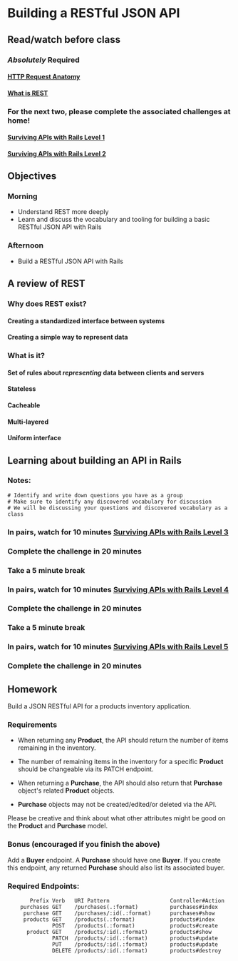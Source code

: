 # Building a RESTful JSON API

## Read/watch before class

### *Absolutely* Required
#### [HTTP Request Anatomy](https://www.youtube.com/watch?v=DvQp7hJk0TA)
#### [What is REST](https://www.youtube.com/watch?v=e6h87rzeGJE)

### For the next two, please complete the associated challenges at home!
#### [Surviving APIs with Rails Level 1](http://railsapis.codeschool.com/levels/1/challenges/1)
#### [Surviving APIs with Rails Level 2](http://railsapis.codeschool.com/levels/2/challenges/1)

## Objectives

### Morning
* Understand REST more deeply
* Learn and discuss the vocabulary and tooling for building a basic RESTful JSON API with Rails

### Afternoon
* Build a RESTful JSON API with Rails

## A review of REST

### Why does REST exist?

#### Creating a standardized interface between systems
#### Creating a simple way to represent data

### What is it?

#### Set of rules about *representing* data between clients and servers
#### Stateless
#### Cacheable
#### Multi-layered
#### Uniform interface

## Learning about building an API in Rails

### Notes:
```
# Identify and write down questions you have as a group
# Make sure to identify any discovered vocabulary for discussion
# We will be discussing your questions and discovered vocabulary as a class
```

### In pairs, watch for 10 minutes [Surviving APIs with Rails Level 3](http://railsapis.codeschool.com/levels/3/challenges/1)
### Complete the challenge in 20 minutes
### Take a 5 minute break
### In pairs, watch for 10 minutes [Surviving APIs with Rails Level 4](http://railsapis.codeschool.com/levels/4/challenges/1)
### Complete the challenge in 20 minutes
### Take a 5 minute break
### In pairs, watch for 10 minutes [Surviving APIs with Rails Level 5](http://railsapis.codeschool.com/levels/5/challenges/1)
### Complete the challenge in 20 minutes

## Homework

Build a JSON RESTful API for a products inventory application. 

### Requirements
* When returning any **Product**, the API should return the number of items remaining in the inventory.

* The number of remaining items in the inventory for a specific **Product** should be changeable via its PATCH endpoint.

* When returning a **Purchase**, the API should also return that **Purchase** object's related **Product** objects.

* **Purchase** objects may not be created/edited/or deleted via the API.

Please be creative and think about what other attributes might be good on the **Product** and **Purchase** model.

### Bonus (encouraged if you finish the above)

Add a **Buyer** endpoint. A **Purchase** should have one **Buyer**. If you create this endpoint, any returned **Purchase** should also list its associated buyer.

### Required Endpoints:
```
       Prefix Verb   URI Pattern                   Controller#Action
    purchases GET    /purchases(.:format)          purchases#index
     purchase GET    /purchases/:id(.:format)      purchases#show
     products GET    /products(.:format)           products#index
              POST   /products(.:format)           products#create
      product GET    /products/:id(.:format)       products#show
              PATCH  /products/:id(.:format)       products#update
              PUT    /products/:id(.:format)       products#update
              DELETE /products/:id(.:format)       products#destroy   
```

